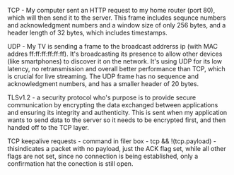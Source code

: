 TCP - My computer sent an HTTP request to my home router (port 80), which will then send it to the server.
This frame includes sequnce numbers and acknowledgment numbers and a window size of only 256 bytes, and a header length of 32 bytes, which includes timestamps.

UDP - My TV is sending a frame to the broadcast addrerss ip (with MAC addres ff:ff:ff:ff:ff:ff). It's broadcasting its presence to allow other devices (like smartphones) to discover it on the network. It's using UDP for its low latency, no retransmission and overall better performance than TCP, which is crucial for live streaming. The UDP frame has no sequence and acknowledgment numbers, and has a smaller header of 20 bytes.

TLSv1.2 - a security protocol who's purpose is to provide secure communication by encrypting the data exchanged between applications and ensuring its integrity and authenticity. This is sent when my application wants to send data to the server so it needs to be encrypted first, and then handed off to the TCP layer.

TCP keepalive requests - command in filer box - tcp && !(tcp.payload) - thisindicates a packet with no payload, just the ACK flag set, while all other flags are not set, since no connection is being established, only a confirmation hat the conection is still open.
